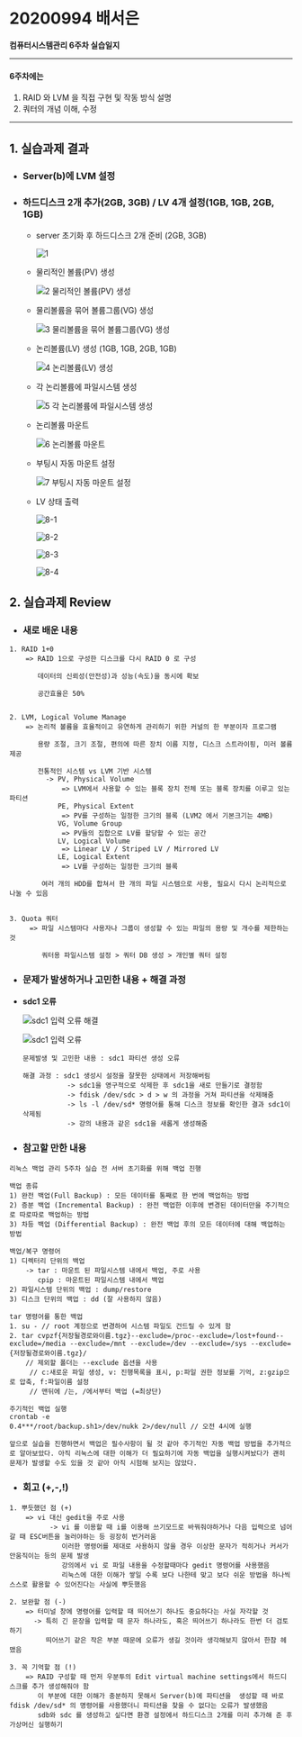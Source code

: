 # 20200994 배서은
**컴퓨터시스템관리 6주차 실습일지**

---
#### 6주차에는 
1. RAID 와 LVM 을 직접 구현 및 작동 방식 설명
2. 쿼터의 개념 이해, 수정
---

## 1. 실습과제 결과

* ### **Server(b)에 LVM 설정**
  
* ### **하드디스크 2개 추가(2GB, 3GB) / LV 4개 설정(1GB, 1GB, 2GB, 1GB)** <br>

  - server 초기화 후 하드디스크 2개 준비 (2GB, 3GB)

    ![1](https://user-images.githubusercontent.com/77660379/113737105-b379d180-9738-11eb-8fa2-24f7a1061e56.JPG)

  - 물리적인 볼륨(PV) 생성

    ![2 물리적인 볼륨(PV) 생성](https://user-images.githubusercontent.com/77660379/113737191-c68ca180-9738-11eb-98ca-af04194b89b2.JPG)
    
  - 물리볼륨을 묶어 볼륨그룹(VG) 생성

    ![3 물리볼륨을 묶어 볼륨그룹(VG) 생성](https://user-images.githubusercontent.com/77660379/113737279-dc01cb80-9738-11eb-9c2f-03fb03c3d23b.JPG)

  - 논리볼륨(LV) 생성 (1GB, 1GB, 2GB, 1GB)

    ![4 논리볼륨(LV) 생성](https://user-images.githubusercontent.com/77660379/113737338-e754f700-9738-11eb-9040-76b575147de5.JPG)

  - 각 논리볼륨에 파일시스템 생성

    ![5 각 논리볼륨에 파일시스템 생성](https://user-images.githubusercontent.com/77660379/113737387-f471e600-9738-11eb-8f43-b25c4bcd4f93.JPG)

  - 논리볼륨 마운트

    ![6 논리볼륨 마운트](https://user-images.githubusercontent.com/77660379/113737481-06538900-9739-11eb-9b79-7ba4967816a7.JPG)

  - 부팅시 자동 마운트 설정

    ![7 부팅시 자동 마운트 설정](https://user-images.githubusercontent.com/77660379/113737531-12d7e180-9739-11eb-9954-6dad596e87b5.JPG)

  - LV 상태 출력

    ![8-1](https://user-images.githubusercontent.com/77660379/113737595-21be9400-9739-11eb-9c7b-a7465415b119.JPG)

    ![8-2](https://user-images.githubusercontent.com/77660379/113737647-300cb000-9739-11eb-8a71-a41481917a94.JPG)

    ![8-3](https://user-images.githubusercontent.com/77660379/113737722-40bd2600-9739-11eb-9a7e-f17190f19016.JPG)

    ![8-4](https://user-images.githubusercontent.com/77660379/113737770-4ca8e800-9739-11eb-9224-7030c99e7352.JPG)


## 2. 실습과제 Review

* ### **새로 배운 내용**
```
1. RAID 1+0
    => RAID 1으로 구성한 디스크를 다시 RAID 0 로 구성

       데이터의 신뢰성(안전성)과 성능(속도)을 동시에 확보

       공간효율은 50%


2. LVM, Logical Volume Manage
    => 논리적 볼륨을 효율적이고 유연하게 관리하기 위한 커널의 한 부분이자 프로그램

       용량 조절, 크기 조절, 편의에 따른 장치 이름 지정, 디스크 스트라이핑, 미러 볼륨 제공

       전통적인 시스템 vs LVM 기반 시스템
         -> PV, Physical Volume
             => LVM에서 사용할 수 있는 블록 장치 전체 또는 블록 장치를 이루고 있는 파티션
            PE, Physical Extent
             => PV를 구성하는 일정한 크기의 블록 (LVM2 에서 기본크기는 4MB)
            VG, Volume Group
             => PV들의 집합으로 LV를 할당할 수 있는 공간
            LV, Logical Volume
             => Linear LV / Striped LV / Mirrored LV
            LE, Logical Extent
             => LV를 구성하는 일정한 크기의 블록
        
        여러 개의 HDD를 합쳐서 한 개의 파일 시스템으로 사용, 필요시 다시 논리적으로 나눌 수 있음


3. Quota 쿼터
     => 파일 시스템마다 사용자나 그룹이 생성할 수 있는 파일의 용량 및 개수를 제한하는 것

        쿼터용 파일시스템 설정 > 쿼터 DB 생성 > 개인별 쿼터 설정
```

* ### **문제가 발생하거나 고민한 내용 + 해결 과정**

- **sdc1 오류**

    ![sdc1 입력 오류 해결](https://user-images.githubusercontent.com/77660379/113742174-4c125080-973d-11eb-9889-12e0102fbbb2.JPG)

    ![sdc1 입력 오류](https://user-images.githubusercontent.com/77660379/113741813-fb9af300-973c-11eb-8c11-dabf22d6c928.JPG)

    ```
    문제발생 및 고민한 내용 : sdc1 파티션 생성 오류

    해결 과정 : sdc1 생성시 설정을 잘못한 상태에서 저장해버림
               -> sdc1을 영구적으로 삭제한 후 sdc1을 새로 만들기로 결정함
               -> fdisk /dev/sdc > d > w 의 과정을 거쳐 파티션을 삭제해줌
               -> ls -l /dev/sd* 명령어를 통해 디스크 정보를 확인한 결과 sdc1이 삭제됨
               -> 강의 내용과 같은 sdc1을 새롭게 생성해줌
    ````

* ### **참고할 만한 내용**
```
리눅스 백업 관리 5주차 실습 전 서버 초기화를 위해 백업 진행

백업 종류
1) 완전 백업(Full Backup) : 모든 데이터를 통째로 한 번에 백업하는 방법
2) 증분 백업 (Incremental Backup) : 완전 백업한 이후에 변경된 데이터만을 주기적으로 따로따로 백업하는 방법
3) 차등 백업 (Differential Backup) : 완전 백업 후의 모든 데이터에 대해 백업하는 방법

백업/복구 명령어
1) 디렉터리 단위의 백업
    -> tar : 마운트 된 파일시스템 내에서 백업, 주로 사용
       cpip : 마운트된 파일시스템 내에서 백업
2) 파일시스템 단위의 백업 : dump/restore
3) 디스크 단위의 백업 : dd (잘 사용하지 않음)

tar 명령어를 통한 백업
1. su - // root 계정으로 변경하여 시스템 파일도 건드릴 수 있게 함
2. tar cvpzf{저장될경로와이름.tgz}--exclude=/proc--exclude=/lost+found--exclude=/media --exclude=/mnt --exclude=/dev --exclude=/sys --exclude={저장될경로와이름.tgz}/      
    // 제외할 폴더는 --exclude 옵션을 사용
     // c:새로운 파일 생성, v: 진행목록을 표시, p:파일 권한 정보를 기억, z:gzip으로 압축, f:파일이름 설정
     // 맨뒤에 /는, /에서부터 백업 (=최상단)

주기적인 백업 실행
crontab -e
0.4***/root/backup.sh1>/dev/nukk 2>/dev/null // 오전 4시에 실행

앞으로 실습을 진행하면서 백업은 필수사항이 될 것 같아 주기적인 자동 백업 방법을 추가적으로 알아보았다. 아직 리눅스에 대한 이해가 더 필요하기에 자동 백업을 실행시켜놨다가 괜히 문제가 발생할 수도 있을 것 같아 아직 시험해 보지는 않았다.
```

* ### **회고 (+,-,!)**
```
1. 뿌듯했던 점 (+)
    => vi 대신 gedit을 주로 사용
          -> vi 를 이용할 때 i를 이용해 쓰기모드로 바꿔줘야하거나 다음 입력으로 넘어갈 때 ESC버튼을 눌러야하는 등 굉장히 번거러움
             이러한 명령어를 제대로 사용하지 않을 경우 이상한 문자가 적히거나 커서가 안움직이는 등의 문제 발생
             강의에서 vi 로 파일 내용을 수정할때마다 gedit 명령어를 사용했음 
             리눅스에 대한 이해가 쌓일 수록 보다 나한테 맞고 보다 쉬운 방법을 하나씩 스스로 활용할 수 있어진다는 사실에 뿌듯했음

2. 보완할 점 (-)
    => 터미널 창에 명령어를 입력할 때 띄어쓰기 하나도 중요하다는 사실 자각할 것
      -> 특히 긴 문장을 입력할 때 문자 하나라도, 혹은 띄어쓰기 하나라도 한번 더 검토하기
         띄어쓰기 같은 작은 부분 때문에 오류가 생길 것이라 생각해보지 않아서 한참 헤맸음

3. 꼭 기억할 점 (!) 
    => RAID 구성할 때 먼저 우분투의 Edit virtual machine settings에서 하드디스크를 추가 생성해줘야 함
       이 부분에 대한 이해가 충분하지 못해서 Server(b)에 파티션을  생성할 때 바로 fdisk /dev/sd* 의 명령어를 사용했더니 파티션을 찾을 수 없다는 오류가 발생했음
       sdb와 sdc 를 생성하고 싶다면 환경 설정에서 하드디스크 2개를 미리 추가해 준 후 가상머신 실행하기
